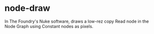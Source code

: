 node-draw
=========

In The Foundry's Nuke software, draws a low-rez copy Read node in the Node Graph using Constant nodes as pixels.
